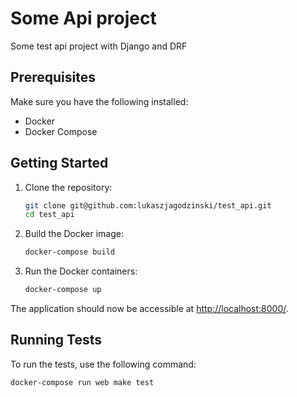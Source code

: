 # Some Api project

Some test api project with Django and DRF

## Prerequisites

Make sure you have the following installed:

- Docker
- Docker Compose

## Getting Started

1. Clone the repository:

    ```bash
    git clone git@github.com:lukaszjagodzinski/test_api.git
    cd test_api
    ```

2. Build the Docker image:

    ```bash
    docker-compose build
    ```

3. Run the Docker containers:

    ```bash
    docker-compose up
    ```

The application should now be accessible at [http://localhost:8000/](http://localhost:8000/).

## Running Tests

To run the tests, use the following command:

```bash
docker-compose run web make test